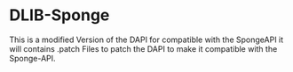 # DLIB-Sponge
This is a modified Version of the DAPI for compatible with the SpongeAPI it will contains .patch Files to patch the DAPI to make it compatible with the Sponge-API.
